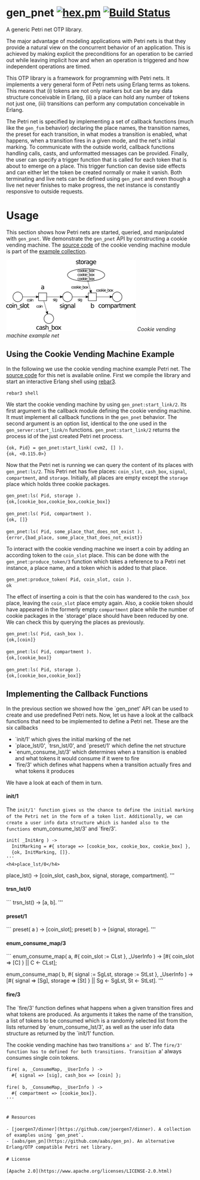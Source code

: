 # gen_pnet [![hex.pm](https://img.shields.io/hexpm/v/gen_pnet.svg?style=flat-square)](https://hex.pm/packages/gen_pnet) [![Build Status](https://travis-ci.org/joergen7/gen_pnet.svg?branch=master)](https://travis-ci.org/joergen7/gen_pnet)

A generic Petri net OTP library.

The major advantage of modeling applications with Petri nets is that they provide a natural view on the concurrent behavior of an application. This is achieved by making explicit the preconditions for an operation to be carried out while leaving implicit how and when an operation is triggered and how independent operations are timed.

This OTP library is a framework for programming with Petri nets. It implements a very general form of Petri nets using Erlang terms as tokens. This means that (i) tokens are not only markers but can be any data structure conceivable in Erlang, (ii) a place can hold any number of tokens not just one, (iii) transitions can perform any computation conceivable in Erlang.

The Petri net is specified by implementing a set of callback functions (much like the `gen_fsm` behavior) declaring the place names, the transition names, the preset for each transition, in what modes a transition is enabled, what happens, when a transition fires in a given mode, and the net's initial marking. To communicate with the outside world, callback functions handling calls, casts, and unformatted messages can be provided. Finally, the user can specify a trigger function that is called for each token that is about to emerge on a place. This trigger function can devise side effects and can either let the token be created normally or make it vanish. Both terminating and live nets can be defined using `gen_pnet` and even though a live net never finishes to make progress, the net instance is constantly responsive to outside requests.

# Usage

This section shows how Petri nets are started, queried, and manipulated with `gen_pnet`. We demonstrate the `gen_pnet` API by constructing a cookie vending machine. The [source code]() of the cookie vending machine module is part of the [example collection]().

![Cookie vending machine Petri net](https://github.com/joergen7/gen_pnet/blob/dev/priv/cvm2.png)
*Cookie vending machine example net*
 
## Using the Cookie Vending Machine Example

In the following we use the cookie vending machine example Petri net. The [source code]() for this net is available online. First we compile the library and start an interactive Erlang shell using [rebar3](https://github.com/erlang/rebar3).

    rebar3 shell

We start the cookie vending machine by using `gen_pnet:start_link/2`. Its first argument is the callback module defining the cookie vending machine. It must implement all callback functions in the `gen_pnet` behavior. The second argument is an option list, identical to the one used in the `gen_server:start_link/n` functions. `gen_pnet:start_link/2` returns the process id of the just created Petri net process.

    {ok, Pid} = gen_pnet:start_link( cvm2, [] ).
    {ok, <0.115.0>}

Now that the Petri net is running we can query the content of its places with `gen_pnet:ls/2`. This Petri net has five places: `coin_slot`, `cash_box`, `signal`, `compartment`, and `storage`. Initially, all places are empty except the `storage` place which holds three cookie packages.

    gen_pnet:ls( Pid, storage ).
    {ok,[cookie_box,cookie_box,cookie_box]}

    gen_pnet:ls( Pid, compartment ).
    {ok, []}

    gen_pnet:ls( Pid, some_place_that_does_not_exist ).
    {error,{bad_place, some_place_that_does_not_exist}}

To interact with the cookie vending machine we insert a coin by adding an according token to the `coin_slot` place. This can be done with the `gen_pnet:produce_token/3` function which takes a reference to a Petri net instance, a place name, and a token which is added to that place.

    gen_pnet:produce_token( Pid, coin_slot, coin ).
    ok

The effect of inserting a coin is that the coin has wandered to the `cash_box` place, leaving the `coin_slot` place empty again. Also, a cookie token should have appeared in the formerly empty `compartment` place while the number of cookie packages in the `storage' place should have been reduced by one. We can check this by querying the places as previously.

    gen_pnet:ls( Pid, cash_box ). 
    {ok,[coin]}

    gen_pnet:ls( Pid, compartment ).
    {ok,[cookie_box]}

    gen_pnet:ls( Pid, storage ).
    {ok,[cookie_box,cookie_box]}

## Implementing the Callback Functions

In the previous section we showed how the `gen_pnet' API can be used to create and use predefined Petri nets. Now, let us have a look at the callback functions that need to be implemented to define a Petri net. These are the six callbacks
<ul>
  <li>`init/1' which gives the initial marking of the net</li>
  <li>`place_lst/0', `trsn_lst/0', and `preset/1' which define the net structure</li>
  <li>`enum_consume_lst/3' which determines when a transition is enabled and what tokens it would consume if it were to fire</li>
  <li>`fire/3' which defines what happens when a transition actually fires and what tokens it produces</li>
</ul>
We have a look at each of them in turn.

<h4>init/1</h4>

The `init/1' function gives us the chance to define the initial marking of the Petri net in the form of a token list. Additionally, we can create a user info data structure which is handed also to the functions `enum_consume_lst/3' and `fire/3'.

```
init( _InitArg ) ->
  InitMarking = #{ storage => [cookie_box, cookie_box, cookie_box] },
  {ok, InitMarking, []}.
'''
<h4>place_lst/0</h4>
```
place_lst() ->
  [coin_slot, cash_box, signal, storage, compartment].
'''
<h4>trsn_lst/0</h4>
```
trsn_lst() -> [a, b].
'''
<h4>preset/1</h4>
```
preset( a ) -> [coin_slot];
preset( b ) -> [signal, storage].
'''
<h4>enum_consume_map/3</h4>
```
enum_consume_map( a, #{ coin_slot := CLst }, _UserInfo ) ->
  [#{ coin_slot => [C] } || C <- CLst];

enum_consume_map( b, #{ signal := SgLst, storage := StLst }, _UserInfo ) ->
  [#{ signal => [Sg], storage => [St] } || Sg <- SgLst, St <- StLst].
'''
<h4>fire/3</h4>
The `fire/3' function defines what happens when a given transition fires and what tokens are produced. As arguments it takes the name of the transition, a list of tokens to be consumed which is a randomly selected list from the lists returned by `enum_consume_lst/3', as well as the user info data structure as returned by the `init/1' function.

The cookie vending machine has two transitions `a' and `b'. The `fire/3' function has to defined for both transitions. Transition `a' always consumes single coin tokens.
```
fire( a, _ConsumeMap, _UserInfo ) ->
  #{ signal => [sig], cash_box => [coin] };

fire( b, _ConsumeMap, _UserInfo ) ->
  #{ compartment => [cookie_box]}.
'''


# Resources

- [joergen7/dinner](https://github.com/joergen7/dinner). A collection of examples using `gen_pnet`.
- [aabs/gen_pn](https://github.com/aabs/gen_pn). An alternative Erlang/OTP compatible Petri net library.

# License

[Apache 2.0](https://www.apache.org/licenses/LICENSE-2.0.html)